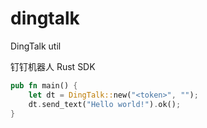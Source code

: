 # dingtalk

DingTalk util

钉钉机器人 Rust SDK

```rust
pub fn main() {
    let dt = DingTalk::new("<token>", "");
    dt.send_text("Hello world!").ok();
}
```

